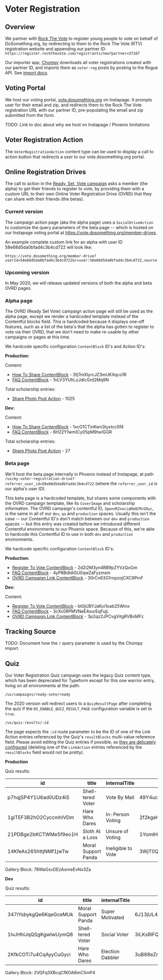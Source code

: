 # Voter Registration

## Overview

We partner with [Rock The Vote](https://www.rockthevote.org) to register young people to vote on behalf of DoSomething.org, by redirecting to them to the Rock The Vote (RTV) registration website and appending our partner ID: `https://register.rockthevote.com/registrants/new?partner=37187`

Our importer app, [Chompy](https://www.github.com/dosomething/chompy) downloads all voter registrations created with our partner ID, and imports them as `voter-reg` posts by posting to the Rogue API. See [import docs](https://github.com/DoSomething/chompy/blob/master/docs/imports/rock-the-vote.md).

## Voting Portal

We host our voting portal, [vote.dosomething.org](https://vote.dosomething.org) on Instapage. It prompts user for their email and zip, and redirects them to the Rock The Vote registration URL with our partner ID, pre-populating the email and zip submitted from the form.

TODO: Link to doc about why we host on Instapage / Phoenix limitations

## Voter Registration Action

The `VoterRegistrationAction` content type can be used to display a call to action button that redirects a user to our vote.dosomething.org portal.

## Online Registration Drives

The call to action in the [Ready, Set, Vote campaign](https://www.dosomething.org/us/campaigns/online-registration-drive/) asks a member (the alpha) to get their friends to register to vote, by providing them with a custom URL to their own Online Voter Registration Drive (OVRD) that they can share with their friends (the betas).

### Current version

The campaign action page (aka the alpha page) uses a `SocialDriveAction` to customize the query parameters of the beta page -- which is hosted on our Instapage voting portal at https://vote.dosomething.org/member-drives.

An example complete custom link for an alpha with user ID 58e68d5da0bfad4c3b4cd722 will look like:

```
https://vote.dosomething.org/member-drive?userId=58e68d5da0bfad4c3b4cd722&r=user:58e68d5da0bfad4c3b4cd722,source:web,source_details:onlinedrivereferral,referral=true
```

### Upcoming version

In May 2020, we will release updated versions of both the alpha and beta OVRD pages.

### Alpha page

The OVRD (Ready Set Vote) campaign action page will still be used as the alpha page, except we render a hardcoded template instead of the Contentful blocks field. This is hardcoded because it displays one-off features, such as a list of the beta's that the alpha has gotten to register to vote via their OVRD, that we don't need to make re-usable by other campaigns or pages at this time.

We hardcode specific configuration `ContentBlock` ID's and Action ID's:

**Production:**

Content:

- [How To Share ContentBlock](https://app.contentful.com/spaces/81iqaqpfd8fy/entries/3fj7mXlyrcJZ3mUKXqco1R) - 3fj7mXlyrcJZ3mUKXqco1R
- [FAQ ContentBlock](https://app.contentful.com/spaces/81iqaqpfd8fy/entries/1nLV3YUhLzJdlcGrd2Mq9N) - 1nLV3YUhLzJdlcGrd2Mq9N

Total scholarship entries:

- [Share Photo Post Action](https://activity.dosomething.org/actions/1025) - 1025

**Dev:**

Content:

- [How To Share ContentBlock](https://app.contentful.com/spaces/81iqaqpfd8fy/environments/dev/entries/1xcG1CTinKwn3Iyxtcc0f4) - 1xcG1CTinKwn3Iyxtcc0f4
- [FAQ ContentBlock](https://app.contentful.com/spaces/81iqaqpfd8fy/environments/dev/entries/6H22Y1wmICy05pM9twIGGR) - 6H22Y1wmICy05pM9twIGGR

Total scholarship entries:

- [Share Photo Post Action](https://activity-dev.dosomething.org/actions/27) - 27

### Beta page

We'll host the beta page internally in Phoenix instead of Instapage, at path `/us/my-voter-registration-drive?referrer_user_id=58e68d5da0bfad4c3b4cd722` (where the `referrer_user_id` is our alpha's user ID).

This beta page is a hardcoded template, but shares some components with the OVRD campaign template, like its `CoverImage` and scholarship information. The OVRD campaign's contentful ID, `3pwxnRZxociqMaQCMcGOyc`, is the same in all of our `dev`, `qa` and `production` spaces. Usually this isn't the case -- our Contentful ID's don't match between our `dev` and `production` spaces -- but this entry was created before we introduced different Contentful environments to our Phoenix space. Because of this, we're able to hardcode this Contentful ID to use in both `dev` and `production` environments.

We hardcode specific configuration `ContentBlock` ID's:

**Production:**

- [Register To Vote ContentBlock](https://app.contentful.com/spaces/81iqaqpfd8fy/entries/2d2i2M3yn4RB9pZYVzQxGm) - 2d2i2M3yn4RB9pZYVzQxGm
- [FAQ ContentBlock](https://app.contentful.com/spaces/81iqaqpfd8fy/entries/4yP8BdIdiGU0qwZaFyzmsm) - 4yP8BdIdiGU0qwZaFyzmsm
- [OVRD Campaign Link ContentBlock](https://app.contentful.com/spaces/81iqaqpfd8fy/entries/30rCn63G1rnpzojCXC9PmF) - 30rCn63G1rnpzojCXC9PmF

**Dev:**

Content:

- [Register To Vote ContentBlock](https://app.contentful.com/spaces/81iqaqpfd8fy/environments/dev/entries/bt0jUBYJaKoi1oab25Wmx) - bt0jUBYJaKoi1oab25Wmx
- [FAQ ContentBlock](https://app.contentful.com/spaces/81iqaqpfd8fy/environments/dev/entries/3cXc0RPMVNeE4surEqFujL) - 3cXc0RPMVNeE4surEqFujL
- [OVRD Campaign Link ContentBlock](https://app.contentful.com/spaces/81iqaqpfd8fy/environments/dev/entries/3p2qz2JPCvgVitgRVBoMFz) - 3p2qz2JPCvgVitgRVBoMFz

## Tracking Source

TODO: Document how the `r` query parameter is used by the Chompy import.

## Quiz

Our Voter Registration Quiz campaign uses the legacy Quiz content type, which has been deprecated for Typeform except for this one warrior entry, living on all environments at the path:

```
/us/campaigns/ready-vote/ready
```

The 2020 version will redirect users to a `QuizResultPage` after completing the quiz if the `DS_ENABLE_QUIZ_RESULT_PAGE` configuration variable is set to `true`.

```
/us/quiz-results/:id
```

The page expects the `:id` route parameter to be the ID of one of the Link Action entries referenced by the Quiz's `resultBlocks` multi-value reference field. Please avoid editing the Quiz entries if possible, as [they are delicately configured](https://github.com/DoSomething/phoenix-next/blob/8b5a97fdd973c8eb925191f78b36c2f676d2707a/docs/content-publishing/quiz.md#adding-available-choices-for-question) (deleting one of the `LinkAction` entries referenced by the `resultBlocks` field would not be pretty).

**Production**

Quiz results:

| id                     | title               | internalTitle      | assetId                |
| ---------------------- | ------------------- | ------------------ | ---------------------- |
| p7hqjSP4Y1U6ad0UDz4iS  | Shell-tered Voter   | Vote By Mail       | 49Y4ucuGbJbgZL7IDDfxG0 |
| 1giTEF3B2hO2CyccmhlVDm | Hare Who Dares      | In-Person Voting   | 2f2kgaHl9w5VtdswKkaBWT |
| 21PDBge2bKCTWMe5f9eo1H | Sloth At a Loss     | Unsure of Voting   | 1YomtHAeqXJ3qbjQNgsM0v |
| 14KfeAs265httjNMf1jwTw | Moral Support Panda | Ineligible to Vote | 3WjT0QGNnJEPPz2yMd3inj |

Gallery Block: 78WaGsvDEzAxnreEvNx3Za

**Dev**

Quiz results:

| id                     | title               | internalTitle    | assetId                |
| ---------------------- | ------------------- | ---------------- | ---------------------- |
| 347iYsbykgQe6KqeGceMUk | Moral Support Panda | Super Motivated  | 6J13jUL4YGGC1fyYMNEfbc |
| 1lvJHhlJqQSgKgwIwUymQ8 | Shell-tered Voter   | Social Voter     | 3iLKsRlFQ1k9ddQbRb3RN8 |
| 2KfkCOTi7u4CqAyyCuGyci | Hare Who Dares      | Election Dabbler | 3uB88eZmTNEaoFxV9pZ8hX |

Gallery Block: 2VGFq3XBcqCfKOA8mC5mP4
